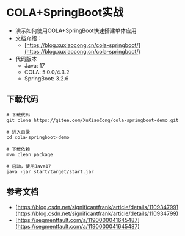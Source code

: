 # COLA+SpringBoot实战

- 演示如何使用COLA+SpringBoot快速搭建单体应用
- 文档介绍：
  - [https://blog.xuxiaocong.cn/cola-springboot/](https://blog.xuxiaocong.cn/cola-springboot/)
- 代码版本
  - Java: 17
  - COLA: 5.0.0/4.3.2
  - SpringBoot: 3.2.6
        
## 下载代码

```shell
# 下载代码
git clone https://gitee.com/XuXiaoCong/cola-springboot-demo.git

# 进入目录
cd cola-springboot-demo

# 下载依赖
mvn clean package

# 启动，使用Java17
java -jar start/target/start.jar
```

## 参考文档

- [https://blog.csdn.net/significantfrank/article/details/110934799](https://blog.csdn.net/significantfrank/article/details/110934799)
- [https://segmentfault.com/a/1190000041645487](https://segmentfault.com/a/1190000041645487)

